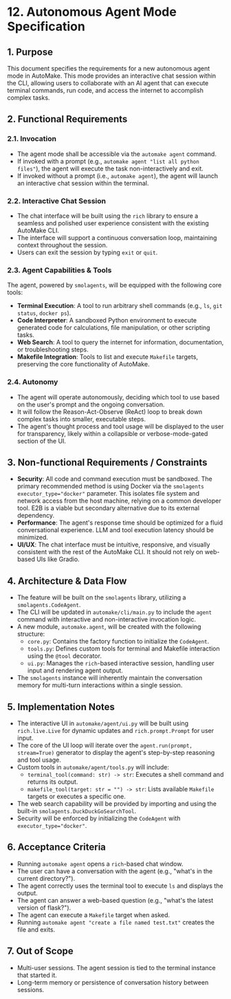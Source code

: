 # 12. Autonomous Agent Mode Specification

## 1. Purpose
This document specifies the requirements for a new autonomous agent mode in AutoMake. This mode provides an interactive chat session within the CLI, allowing users to collaborate with an AI agent that can execute terminal commands, run code, and access the internet to accomplish complex tasks.

## 2. Functional Requirements

### 2.1. Invocation
- The agent mode shall be accessible via the `automake agent` command.
- If invoked with a prompt (e.g., `automake agent "list all python files"`), the agent will execute the task non-interactively and exit.
- If invoked without a prompt (i.e., `automake agent`), the agent will launch an interactive chat session within the terminal.

### 2.2. Interactive Chat Session
- The chat interface will be built using the `rich` library to ensure a seamless and polished user experience consistent with the existing AutoMake CLI.
- The interface will support a continuous conversation loop, maintaining context throughout the session.
- Users can exit the session by typing `exit` or `quit`.

### 2.3. Agent Capabilities & Tools
The agent, powered by `smolagents`, will be equipped with the following core tools:
- **Terminal Execution**: A tool to run arbitrary shell commands (e.g., `ls`, `git status`, `docker ps`).
- **Code Interpreter**: A sandboxed Python environment to execute generated code for calculations, file manipulation, or other scripting tasks.
- **Web Search**: A tool to query the internet for information, documentation, or troubleshooting steps.
- **Makefile Integration**: Tools to list and execute `Makefile` targets, preserving the core functionality of AutoMake.

### 2.4. Autonomy
- The agent will operate autonomously, deciding which tool to use based on the user's prompt and the ongoing conversation.
- It will follow the Reason-Act-Observe (ReAct) loop to break down complex tasks into smaller, executable steps.
- The agent's thought process and tool usage will be displayed to the user for transparency, likely within a collapsible or verbose-mode-gated section of the UI.

## 3. Non-functional Requirements / Constraints
- **Security**: All code and command execution must be sandboxed. The primary recommended method is using Docker via the `smolagents` `executor_type="docker"` parameter. This isolates file system and network access from the host machine, relying on a common developer tool. E2B is a viable but secondary alternative due to its external dependency.
- **Performance**: The agent's response time should be optimized for a fluid conversational experience. LLM and tool execution latency should be minimized.
- **UI/UX**: The chat interface must be intuitive, responsive, and visually consistent with the rest of the AutoMake CLI. It should not rely on web-based UIs like Gradio.

## 4. Architecture & Data Flow
- The feature will be built on the `smolagents` library, utilizing a `smolagents.CodeAgent`.
- The CLI will be updated in `automake/cli/main.py` to include the `agent` command with interactive and non-interactive invocation logic.
- A new module, `automake.agent`, will be created with the following structure:
  - `core.py`: Contains the factory function to initialize the `CodeAgent`.
  - `tools.py`: Defines custom tools for terminal and Makefile interaction using the `@tool` decorator.
  - `ui.py`: Manages the `rich`-based interactive session, handling user input and rendering agent output.
- The `smolagents` instance will inherently maintain the conversation memory for multi-turn interactions within a single session.

## 5. Implementation Notes
- The interactive UI in `automake/agent/ui.py` will be built using `rich.live.Live` for dynamic updates and `rich.prompt.Prompt` for user input.
- The core of the UI loop will iterate over the `agent.run(prompt, stream=True)` generator to display the agent's step-by-step reasoning and tool usage.
- Custom tools in `automake/agent/tools.py` will include:
  - `terminal_tool(command: str) -> str`: Executes a shell command and returns its output.
  - `makefile_tool(target: str = "") -> str`: Lists available `Makefile` targets or executes a specific one.
- The web search capability will be provided by importing and using the built-in `smolagents.DuckDuckGoSearchTool`.
- Security will be enforced by initializing the `CodeAgent` with `executor_type="docker"`.

## 6. Acceptance Criteria
- Running `automake agent` opens a `rich`-based chat window.
- The user can have a conversation with the agent (e.g., "what's in the current directory?").
- The agent correctly uses the terminal tool to execute `ls` and displays the output.
- The agent can answer a web-based question (e.g., "what's the latest version of flask?").
- The agent can execute a `Makefile` target when asked.
- Running `automake agent "create a file named test.txt"` creates the file and exits.

## 7. Out of Scope
- Multi-user sessions. The agent session is tied to the terminal instance that started it.
- Long-term memory or persistence of conversation history between sessions.
